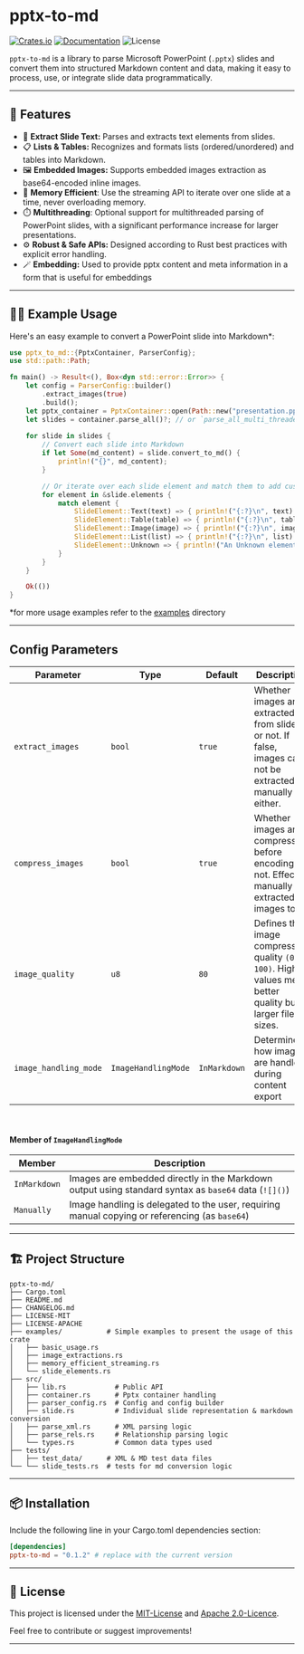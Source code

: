 ﻿# pptx-to-md

[![Crates.io](https://img.shields.io/crates/v/pptx-to-md.svg)](https://crates.io/crates/pptx-to-md)
[![Documentation](https://docs.rs/pptx-to-md/badge.svg)](https://docs.rs/pptx-to-md)
![License](https://img.shields.io/crates/l/pptx-to-md.svg)

`pptx-to-md` is a library to parse Microsoft PowerPoint (`.pptx`) slides and convert them into structured Markdown content and data, making it easy to process, use, or integrate slide data programmatically.

---

## 🚀 Features

- 📄 **Extract Slide Text:** Parses and extracts text elements from slides.
- 📋 **Lists & Tables:** Recognizes and formats lists (ordered/unordered) and tables into Markdown.
- 🖼️ **Embedded Images:** Supports embedded images extraction as base64-encoded inline images.
- 💾 **Memory Efficient**: Use the streaming API to iterate over one slide at a time, never overloading memory.
- ⏱️ **Multithreading**: Optional support for multithreaded parsing of PowerPoint slides, with a significant performance increase for larger presentations.
- ⚙️ **Robust & Safe APIs:** Designed according to Rust best practices with explicit error handling.
- 🪄 **Embedding:** Used to provide pptx content and meta information in a form that is useful for embeddings
---

## 👨‍💻 Example Usage

Here's an easy example to convert a PowerPoint slide into Markdown*:

```rust
use pptx_to_md::{PptxContainer, ParserConfig};
use std::path::Path;

fn main() -> Result<(), Box<dyn std::error::Error>> {
    let config = ParserConfig::builder()
        .extract_images(true)
        .build();
    let pptx_container = PptxContainer::open(Path::new("presentation.pptx"), config)?;
    let slides = container.parse_all()?; // or `parse_all_multi_threaded()?`
    
    for slide in slides {
        // Convert each slide into Markdown
        if let Some(md_content) = slide.convert_to_md() {
            println!("{}", md_content);
        }

        // Or iterate over each slide element and match them to add custom logic
        for element in &slide.elements {
            match element {
                SlideElement::Text(text) => { println!("{:?}\n", text) }
                SlideElement::Table(table) => { println!("{:?}\n", table) }
                SlideElement::Image(image) => { println!("{:?}\n", image) }
                SlideElement::List(list) => { println!("{:?}\n", list) }
                SlideElement::Unknown => { println!("An Unknown element was found.\n") }
            }
        }
    }

    Ok(())
}
```

*for more usage examples refer to the [examples](https://github.com/nilskruthoff/pptx-parser/tree/master/examples) directory

---

## Config Parameters

| Parameter                | Type                  | Default       | Description                                                                                               |
|--------------------------|-----------------------|---------------|-----------------------------------------------------------------------------------------------------------|
| `extract_images`         | `bool`                | `true`        | Whether images are extracted from slides or not. If false, images can not be extracted manually either.   |
| `compress_images`        | `bool`                | `true`        | Whether images are compressed before encoding or not. Effects manually extracted images too.              |
| `image_quality`          | `u8`                  | `80`          | Defines the image compression quality `(0-100)`. Higher values mean better quality but larger file sizes. |
| `image_handling_mode`    | `ImageHandlingMode`   | `InMarkdown`  | Determines how images are handled during content export                                                   |      
<br/>

#### Member of `ImageHandlingMode`
| Member          | Description                                                                                           |
|-----------------|-------------------------------------------------------------------------------------------------------|
| `InMarkdown`    | Images are embedded directly in the Markdown output using standard syntax as `base64` data (`![]()`)  |            
| `Manually`      | Image handling is delegated to the user, requiring manual copying or referencing (as `base64`)        |            
---

## 🏗 Project Structure
```
pptx-to-md/
├── Cargo.toml
├── README.md
├── CHANGELOG.md
├── LICENSE-MIT
├── LICENSE-APACHE
├── examples/           # Simple examples to present the usage of this crate
│   ├── basic_usage.rs
│   ├── image_extractions.rs
│   ├── memory_efficient_streaming.rs
│   └── slide_elements.rs
├── src/
│   ├── lib.rs            # Public API
│   ├── container.rs      # Pptx container handling
│   ├── parser_config.rs  # Config and config builder
│   ├── slide.rs          # Individual slide representation & markdown conversion
│   ├── parse_xml.rs      # XML parsing logic
│   ├── parse_rels.rs     # Relationship parsing logic
│   └── types.rs          # Common data types used
├── tests/
│   ├── test_data/      # XML & MD test data files
└── └── slide_tests.rs  # tests for md conversion logic
```

---

## 📦 Installation

Include the following line in your Cargo.toml dependencies section:

```toml
[dependencies]
pptx-to-md = "0.1.2" # replace with the current version
```

---

## 📜 License
This project is licensed under the [MIT-License](https://github.com/nilskruthoff/pptx-parser/blob/master/LICENCE-MIT)
and [Apache 2.0-Licence](https://github.com/nilskruthoff/pptx-parser/blob/master/LICENSE-APACHE).

Feel free to contribute or suggest improvements!

---

